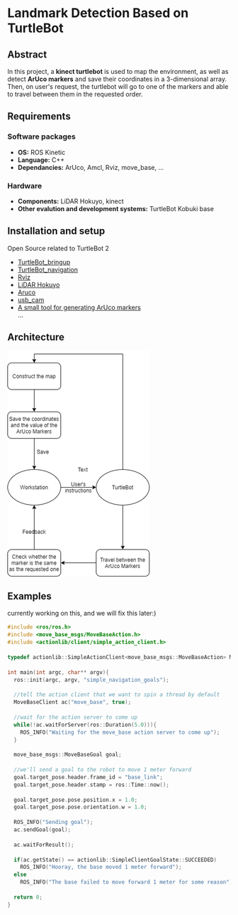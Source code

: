 # **Landmark Detection Based on TurtleBot**




## Abstract
In this project, a **kinect turtlebot** is used to map the environment, as well as detect **ArUco markers** and save their coordinates in a 3-dimensional array. Then, on user's request, the turtlebot will go to one of the markers and able to travel between them in the requested order.

## Requirements
### Software packages
* **OS:** ROS Kinetic
* **Language:** C++
* **Dependancies:** ArUco, Amcl, Rviz, move_base, ...

### Hardware
* **Components:** LiDAR Hokuyo, kinect
* **Other evalution and development systems:** TurtleBot Kobuki base

## Installation and setup
Open Source related to TurtleBot 2  
* [TurtleBot_bringup](http://wiki.ros.org/turtlebot_bringup)
* [TurtleBot_navigation](http://wiki.ros.org/turtlebot_navigation)
* [Rviz](http://wiki.ros.org/rviz)
* [LiDAR Hokuyo](https://blog.csdn.net/Buer_zhu/article/details/80945830)
* [Aruco](http://wiki.ros.org/aruco)
* [usb_cam](http://wiki.ros.org/usb_cam)
* [A small tool for generating ArUco markers](https://tn1ck.github.io/aruco-print/)   
...

## Architecture
![](./architecture.png)


## Examples
currently working on this, and we will fix this later:)
```c++
#include <ros/ros.h>
#include <move_base_msgs/MoveBaseAction.h>
#include <actionlib/client/simple_action_client.h>

typedef actionlib::SimpleActionClient<move_base_msgs::MoveBaseAction> MoveBaseClient;

int main(int argc, char** argv){
  ros::init(argc, argv, "simple_navigation_goals");

  //tell the action client that we want to spin a thread by default
  MoveBaseClient ac("move_base", true);

  //wait for the action server to come up
  while(!ac.waitForServer(ros::Duration(5.0))){
    ROS_INFO("Waiting for the move_base action server to come up");
  }

  move_base_msgs::MoveBaseGoal goal;

  //we'll send a goal to the robot to move 1 meter forward
  goal.target_pose.header.frame_id = "base_link";
  goal.target_pose.header.stamp = ros::Time::now();

  goal.target_pose.pose.position.x = 1.0;
  goal.target_pose.pose.orientation.w = 1.0;

  ROS_INFO("Sending goal");
  ac.sendGoal(goal);

  ac.waitForResult();

  if(ac.getState() == actionlib::SimpleClientGoalState::SUCCEEDED)
    ROS_INFO("Hooray, the base moved 1 meter forward");
  else
    ROS_INFO("The base failed to move forward 1 meter for some reason");

  return 0;
}
```
